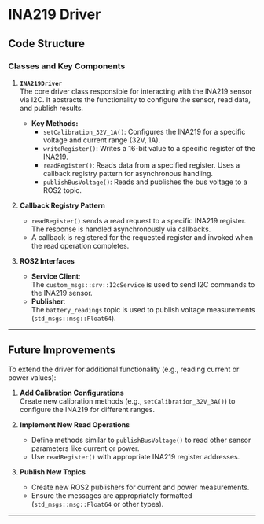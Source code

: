 # INA219 Driver

## Code Structure

### **Classes and Key Components**
1. **`INA219Driver`**  
   The core driver class responsible for interacting with the INA219 sensor via I2C. It abstracts the functionality to configure the sensor, read data, and publish results.
   - **Key Methods:**
     - `setCalibration_32V_1A()`: Configures the INA219 for a specific voltage and current range (32V, 1A).
     - `writeRegister()`: Writes a 16-bit value to a specific register of the INA219.
     - `readRegister()`: Reads data from a specified register. Uses a callback registry pattern for asynchronous handling.
     - `publishBusVoltage()`: Reads and publishes the bus voltage to a ROS2 topic.

2. **Callback Registry Pattern**  
   - `readRegister()` sends a read request to a specific INA219 register. The response is handled asynchronously via callbacks.
   - A callback is registered for the requested register and invoked when the read operation completes.

3. **ROS2 Interfaces**  
   - **Service Client**:  
     The `custom_msgs::srv::I2cService` is used to send I2C commands to the INA219 sensor.
   - **Publisher**:  
     The `battery_readings` topic is used to publish voltage measurements (`std_msgs::msg::Float64`).

---

## Future Improvements

To extend the driver for additional functionality (e.g., reading current or power values):

1. **Add Calibration Configurations**  
   Create new calibration methods (e.g., `setCalibration_32V_3A()`) to configure the INA219 for different ranges.

2. **Implement New Read Operations**  
   - Define methods similar to `publishBusVoltage()` to read other sensor parameters like current or power.
   - Use `readRegister()` with appropriate INA219 register addresses.

3. **Publish New Topics**  
   - Create new ROS2 publishers for current and power measurements.
   - Ensure the messages are appropriately formatted (`std_msgs::msg::Float64` or other types).

---

